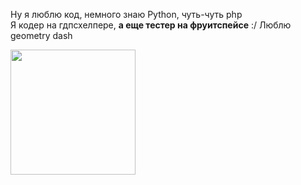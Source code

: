 Ну я люблю код, немного знаю Python, чуть-чуть php
<br>
Я кодер на гдпсхелпере, <b>а еще тестер на фруитспейсе</b> :/ Люблю geometry dash

<img src="https://media.tenor.com/ZmkoHYMLGsIAAAAe/%D0%BA%D0%BE%D0%BC%D0%B0%D1%80%D1%83-%D0%BA%D0%BE%D1%82.png" width=200 height=200/>
